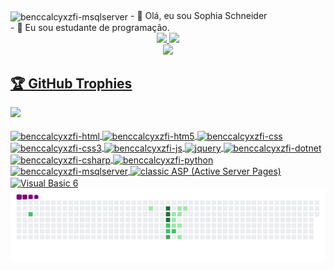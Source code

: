 <img align="center" alt="benccalcyxzfi-msqlserver"  src="https://komarev.com/ghpvc/?username=benccalcyxzfi&style=flat-square">
- 👋 Olá, eu sou Sophia Schneider  </br>
- 👀 Eu sou estudante de programação.  </br>

<div align="center">
  <a href="https://github.com/benccalcyxzfi">
  <img height="180em" src="https://github-readme-stats.vercel.app/api?username=benccalcyxzfi&show_icons=true&theme=dracula&include_all_commits=true&count_private=true&cache_seconds=1800"/>
  <img height="180em" src="https://github-readme-stats.vercel.app/api/top-langs/?username=benccalcyxzfi&layout=compact&langs_count=7&theme=dracula&cache_seconds=1800"/>

</div>
  <div align="center">
  <img src="https://github-readme-streak-stats.herokuapp.com/?user=benccalcyxzfi&theme=dark">
  </div>
  <h2>🏆 GitHub Trophies</h2>
<img src="https://github-profile-trophy.vercel.app/?username=barbisliboni&theme=nord&column=7" >

<div style="display: inline_block"><br>
  <img align="center" alt="benccalcyxzfi-html"  src="https://img.shields.io/badge/HTML-239120?style=for-the-badge&logo=html5&logoColor=white">
  <img align="center" alt="benccalcyxzfi-htm5"  src="https://img.shields.io/badge/HTML5-E34F26?style=for-the-badge&logo=html5&logoColor=white">
  <img align="center" alt="benccalcyxzfi-css"  src="https://img.shields.io/badge/CSS-239120?&style=for-the-badge&logo=css3&logoColor=white">
  <img align="center" alt="benccalcyxzfi-css3"  src="https://img.shields.io/badge/CSS3-1572B6?style=for-the-badge&logo=css3&logoColor=white">
  <img align="center" alt="benccalcyxzfi-js"  src="https://img.shields.io/badge/JavaScript-F7DF1E?style=for-the-badge&logo=javascript&logoColor=black">
  <img align="center" alt="jquery"  src="https://img.shields.io/badge/jQuery-0769AD?style=for-the-badge&logo=jquery&logoColor=white">
  <img align="center" alt="benccalcyxzfi-dotnet" src="https://img.shields.io/badge/.NET-5C2D91?style=for-the-badge&logo=.net&logoColor=white">
  <img align="center" alt="benccalcyxzfi-csharp"  src="https://img.shields.io/badge/C%23-239120?style=for-the-badge&logo=c-sharp&logoColor=white">
  <img align="center" alt="benccalcyxzfi-python"  src="https://img.shields.io/badge/Python-14354C?style=for-the-badge&logo=python&logoColor=white">
  <img align="center" alt="benccalcyxzfi-msqlserver"  src="https://img.shields.io/badge/Microsoft_SQL_Server-CC2927?style=for-the-badge&logo=microsoft-sql-server&logoColor=white">
  <img align="center" alt="classic ASP (Active Server Pages)" height="28" width="56" src="https://user-images.githubusercontent.com/88748637/150883584-f1a99b8d-bd54-49de-b7ad-6b06c77f03d3.png">
  <img align="center" alt="Visual Basic 6" height="28" width="56" src="https://user-images.githubusercontent.com/88748637/150884149-e5d5cfce-f07c-4504-97fa-a00fd5741ad4.png">
</div>
  <img align="center" src="https://github.com/benccalcyxzfi/benccalcyxzfi/blob/output/github-contribution-grid-snake.gif">
